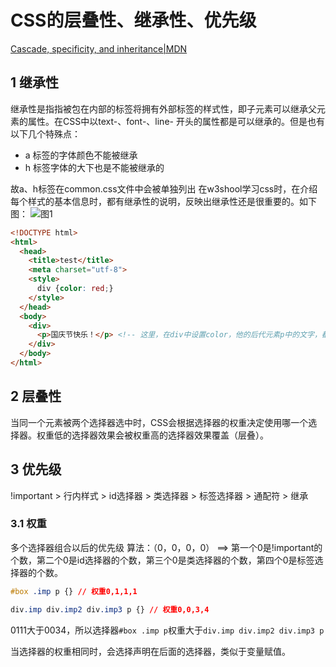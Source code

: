 # CSS的层叠性、继承性、优先级

[Cascade, specificity, and inheritance|MDN](https://developer.mozilla.org/en-US/docs/Learn/CSS/Building_blocks/Cascade_and_inheritance)

## 1 继承性

继承性是指指被包在内部的标签将拥有外部标签的样式性，即子元素可以继承父元素的属性。在CSS中以text-、font-、line- 开头的属性都是可以继承的。但是也有以下几个特殊点：

- a 标签的字体颜色不能被继承
-	h 标签字体的大下也是不能被继承的

故a、h标签在common.css文件中会被单独列出
在w3shool学习css时，在介绍每个样式的基本信息时，都有继承性的说明，反映出继承性还是很重要的。如下图：
![图1](/images/20230725/css三大特性01.png "图1")

```html
<!DOCTYPE html>
<html>
  <head>
    <title>test</title>
    <meta charset="utf-8">
    <style>
      div {color: red;}
    </style>
  </head>
  <body>
    <div>
      <p>国庆节快乐！</p> <!-- 这里，在div中设置color，他的后代元素p中的文字，都被设置为了红色，这就是继承性 -->
    </div>
  </body>
</html>
```

## 2 层叠性

当同一个元素被两个选择器选中时，CSS会根据选择器的权重决定使用哪一个选择器。权重低的选择器效果会被权重高的选择器效果覆盖（层叠）。

## 3 优先级

!important > 行内样式 > id选择器 > 类选择器 > 标签选择器 > 通配符 > 继承

### 3.1 权重

多个选择器组合以后的优先级
算法：（0，0，0，0） ==> 第一个0是!important的个数，第二个0是id选择器的个数，第三个0是类选择器的个数，第四个0是标签选择器的个数。

```css
#box .imp p {} // 权重0,1,1,1
```

```css
div.imp div.imp2 div.imp3 p {} // 权重0,0,3,4
```

0111大于0034，所以选择器`#box .imp p`权重大于`div.imp div.imp2 div.imp3 p`

当选择器的权重相同时，会选择声明在后面的选择器，类似于变量赋值。
